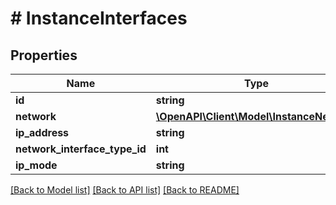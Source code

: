# # InstanceInterfaces

## Properties

Name | Type | Description | Notes
------------ | ------------- | ------------- | -------------
**id** | **string** |  | [optional]
**network** | [**\OpenAPI\Client\Model\InstanceNetwork**](InstanceNetwork.md) |  | [optional]
**ip_address** | **string** |  | [optional]
**network_interface_type_id** | **int** |  | [optional]
**ip_mode** | **string** |  | [optional]

[[Back to Model list]](../../README.md#models) [[Back to API list]](../../README.md#endpoints) [[Back to README]](../../README.md)
